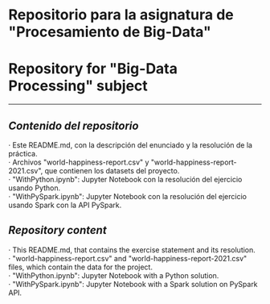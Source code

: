 # Repositorio para la asignatura de "Procesamiento de Big-Data"
# Repository for "Big-Data Processing" subject
---
## *Contenido del repositorio*  
· Este README.md, con la descripción del enunciado y la resolución de la práctica.  
· Archivos "world-happiness-report.csv" y "world-happiness-report-2021.csv", que contienen los datasets del proyecto.  
· "WithPython.ipynb": Jupyter Notebook con la resolución del ejercicio usando Python.  
· "WithPySpark.ipynb": Jupyter Notebook con la resolución del ejercicio usando Spark con la API PySpark.  
  
## *Repository content*
· This README.md, that contains the exercise statement and its resolution.  
· "world-happiness-report.csv" and "world-happiness-report-2021.csv" files, which contain the data for the project.  
· "WithPython.ipynb": Jupyter Notebook with a Python solution.  
· "WithPySpark.ipynb": Jupyter Notebook with a Spark solution on PySpark API.  


